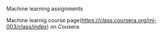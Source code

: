 Machine learning assignments

Machine learnig course page(https://class.coursera.org/ml-003/class/index) on Cousera